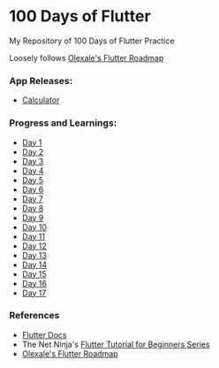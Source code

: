 # 100 Days of Flutter
My Repository of 100 Days of Flutter Practice

Loosely follows [Olexale's Flutter Roadmap](https://github.com/olexale/flutter_roadmap)

### App Releases:
- [Calculator](https://github.com/Enhancifire/100-Days-of-Flutter/blob/main/calc/build/app/outputs/flutter-apk/app-release.apk)

### Progress and Learnings:
- [Day 1](https://github.com/Enhancifire/100-Days-of-Flutter/blob/main/Day%20001%20Progress.md)
- [Day 2](https://github.com/Enhancifire/100-Days-of-Flutter/blob/main/Day%20002%20Progress.md)
- [Day 3](https://github.com/Enhancifire/100-Days-of-Flutter/blob/main/Day%20003%20Progress.md)
- [Day 4](https://github.com/Enhancifire/100-Days-of-Flutter/blob/main/Day%20004%20Progress.md)
- [Day 5](https://github.com/Enhancifire/100-Days-of-Flutter/blob/main/Day%20005%20Progress.md)
- [Day 6](https://github.com/Enhancifire/100-Days-of-Flutter/blob/main/Day%20006%20Progress.md)
- [Day 7](https://github.com/Enhancifire/100-Days-of-Flutter/blob/main/Day%20007%20Progress.md)
- [Day 8](https://github.com/Enhancifire/100-Days-of-Flutter/blob/main/Day%20008%20Progress.md)
- [Day 9](https://github.com/Enhancifire/100-Days-of-Flutter/blob/main/Day%20009%20Progress.md)
- [Day 10](https://github.com/Enhancifire/100-Days-of-Flutter/blob/main/Day%20010%20Progress.md)
- [Day 11](https://github.com/Enhancifire/100-Days-of-Flutter/blob/main/Day%20011%20Progress.md)
- [Day 12](https://github.com/Enhancifire/100-Days-of-Flutter/blob/main/Day%20012%20Progress.md)
- [Day 13](https://github.com/Enhancifire/100-Days-of-Flutter/blob/main/Day%20013%20Progress.md)
- [Day 14](https://github.com/Enhancifire/100-Days-of-Flutter/blob/main/Day%20014%20Progress.md)
- [Day 15](https://github.com/Enhancifire/100-Days-of-Flutter/blob/main/Day%20015%20Progress.md)
- [Day 16](https://github.com/Enhancifire/100-Days-of-Flutter/blob/main/Day%20016%20Progress.md)
- [Day 17](https://github.com/Enhancifire/100-Days-of-Flutter/blob/main/Day%20017%20Progress.md)

### References
- [Flutter Docs](https://docs.flutter.dev/)
- The Net Ninja's [Flutter Tutorial for Beginners Series](https://youtube.com/playlist?list=PL4cUxeGkcC9jLYyp2Aoh6hcWuxFDX6PBJ)
- [Olexale's Flutter Roadmap](https://github.com/olexale/flutter_roadmap)
